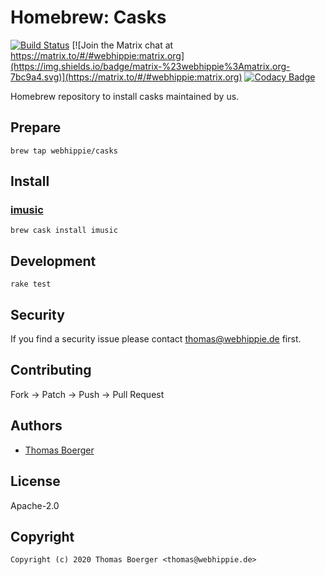 # Homebrew: Casks

[![Build Status](http://cloud.drone.io/api/badges/webhippie/homebrew-casks/status.svg)](http://cloud.drone.io/webhippie/homebrew-casks)
[![Join the Matrix chat at https://matrix.to/#/#webhippie:matrix.org](https://img.shields.io/badge/matrix-%23webhippie%3Amatrix.org-7bc9a4.svg)](https://matrix.to/#/#webhippie:matrix.org)
[![Codacy Badge](https://api.codacy.com/project/badge/Grade/9b17de9abae641daad0fe385ed7de5c4)](https://www.codacy.com/gh/webhippie/homebrew-casks?utm_source=github.com&amp;utm_medium=referral&amp;utm_content=webhippie/homebrew-casks&amp;utm_campaign=Badge_Grade)

Homebrew repository to install casks maintained by us.

## Prepare

```console
brew tap webhippie/casks
```

## Install

### [imusic](https://imusic.aimersoft.com/)

```console
brew cask install imusic
```

## Development

```console
rake test
```

## Security

If you find a security issue please contact thomas@webhippie.de first.

## Contributing

Fork -> Patch -> Push -> Pull Request

## Authors

*  [Thomas Boerger](https://github.com/tboerger)

## License

Apache-2.0

## Copyright

```console
Copyright (c) 2020 Thomas Boerger <thomas@webhippie.de>
```
